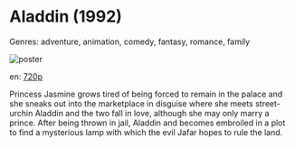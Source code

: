 # Aladdin (1992)

Genres: adventure, animation, comedy, fantasy, romance, family

![poster](http://image.tmdb.org/t/p/w500/7f53XAE4nPiGe9XprpGAeWHuKPw.jpg)

en:
  [720p](magnet:?xt=urn:btih:064C9EB09D5F2580AB45F1B79C7F3A63A1B306C0&tr=udp://glotorrents.pw:6969/announce&tr=udp://tracker.opentrackr.org:1337/announce&tr=udp://torrent.gresille.org:80/announce&tr=udp://tracker.openbittorrent.com:80&tr=udp://tracker.coppersurfer.tk:6969&tr=udp://tracker.leechers-paradise.org:6969&tr=udp://p4p.arenabg.ch:1337&tr=udp://tracker.internetwarriors.net:1337)
  


Princess Jasmine grows tired of being forced to remain in the palace and she sneaks out into the marketplace  in disguise where she meets street-urchin Aladdin and the two fall in love, although she may only marry a prince. After being thrown in jail, Aladdin and becomes embroiled in a plot to find a mysterious lamp with which the evil Jafar hopes to rule the land.